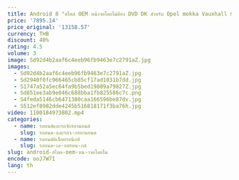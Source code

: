 ```yaml
---
title: Android 8 "สไตล์ OEM หน้าจอโดยไม่ต้อง DVD DK สำหรับ Opel mokka Vauxhall mokka 2012-2016รถยนต์มัลติมีเดียสเตอริโอจีพีเอสออโต้ DSP CarPlay
price: '7895.14'
price_original: '13158.57'
currency: THB
discount: 40%
rating: 4.5
volume: 3
image: Sd92d4b2aaf6c4eeb96fb9463e7c2791aZ.jpg
images:
  - Sd92d4b2aaf6c4eeb96fb9463e7c2791aZ.jpg
  - Sd2940f0fc966465cb85cf17ad1031b7dd.jpg
  - S1747a52a5ec64fa9b5bed19809a79827Z.jpg
  - Sd851ee3ab9e046c688bba1fb825586c7c.png
  - S4feda5146cb6471380caa166596be87dv.jpg
  - S512ef8982dde4245b516818171f3ba76h.jpg
video: 1100184973802.mp4
categories:
  - name: รถยนต์และรถจักรยานยนต์
    slug: รถยนต-และรถจ-กรยานยนต
  - name: รถยนต์อิเล็กทรอนิกส์
    slug: รถยนต-เล-กทรอน-กส
slug: android-สไตล-oem-หน-าจอโดยไม
encode: ooJ7W7I
lang: th
---
```

  